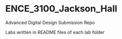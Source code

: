 # ENCE_3100_Jackson_Hall
Advanced Digital Design Submission Repo

Labs written in README files of each lab folder
